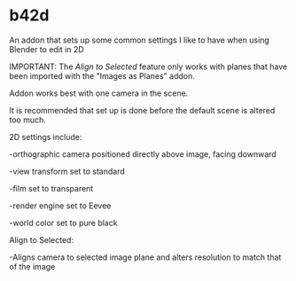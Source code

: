 # b42d
An addon that sets up some common settings I like to have when using Blender to edit in 2D

IMPORTANT:
The *Align to Selected* feature only works with planes that have been imported with the "Images as Planes" addon.

Addon works best with one camera in the scene.

It is recommended that set up is done before the default scene is altered too much.


2D settings include:

-orthographic camera positioned directly above image, facing downward

-view transform set to standard

-film set to transparent

-render engine set to Eevee

-world color set to pure black


Align to Selected:

-Aligns camera to selected image plane and alters resolution to match that of the image
